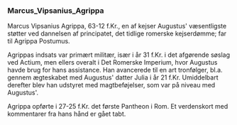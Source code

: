 ### Marcus_Vipsanius_Agrippa


Marcus Vipsanius Agrippa, 63-12 f.Kr., en af kejser Augustus' væsentligste støtter ved dannelsen af principatet, det tidlige romerske kejserdømme; far til Agrippa Postumus.

Agrippas indsats var primært militær, især i år 31 f.Kr. i det afgørende søslag ved Actium, men ellers overalt i Det Romerske Imperium, hvor Augustus havde brug for hans assistance. Han avancerede til en art tronfølger, bl.a. gennem ægteskabet med Augustus' datter Julia i år 21 f.Kr. Umiddelbart derefter blev han udstyret med magtbeføjelser, som var på niveau med Augustus'.

Agrippa opførte i 27-25 f.Kr. det første Pantheon i Rom. Et verdenskort med kommentarer fra hans hånd er gået tabt.